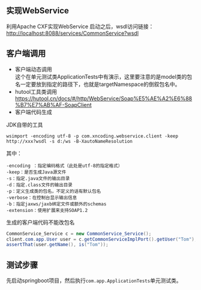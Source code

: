 ## 实现WebService

利用Apache CXF实现WebService
启动之后，wsdl访问链接：<http://localhost:8088/services/CommonService?wsdl>

## 客户端调用

- 客户端动态调用  
  这个在单元测试类ApplicationTests中有演示，这里要注意的是model类的包名一定要放到指定的路径下，也就是targetNamespace的倒叙包名中。
- hutool工具类调用  
  https://hutool.cn/docs/#/http/WebService/Soap%E5%AE%A2%E6%88%B7%E7%AB%AF-SoapClient
- 客户端代码生成  

JDK自带的工具
```
wsimport -encoding utf-8 -p com.xncoding.webservice.client -keep http://xxx?wsdl -s d:/ws -B-XautoNameResolution
```

其中：

```
-encoding ：指定编码格式（此处是utf-8的指定格式）
-keep：是否生成Java源文件
-s：指定.java文件的输出目录
-d：指定.class文件的输出目录
-p：定义生成类的包名，不定义的话有默认包名
-verbose：在控制台显示输出信息
-b：指定jaxws/jaxb绑定文件或额外的schemas
-extension：使用扩展来支持SOAP1.2
```

生成的客户端代码不能改包名

``` java
CommonService_Service c = new CommonService_Service();
client.com.app.User user = c.getCommonServiceImplPort().getUser("Tom");
assertThat(user.getName(), is("Tom"));
```

## 测试步骤

先启动springboot项目，然后执行`com.app.ApplicationTests`单元测试类。
